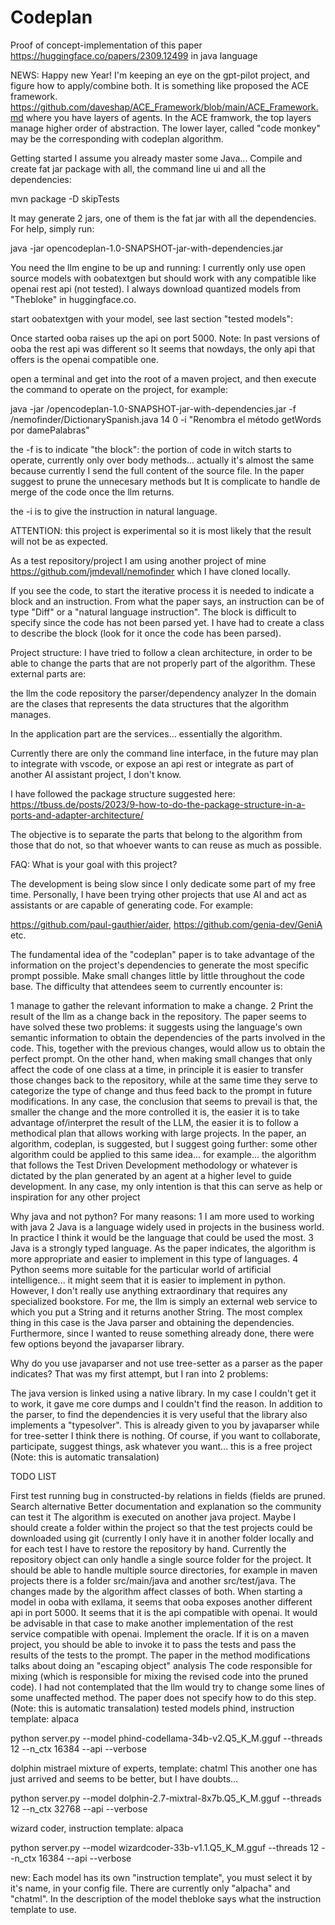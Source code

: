 # Codeplan

Proof of concept-implementation of this paper https://huggingface.co/papers/2309.12499 in java language

NEWS: Happy new Year! I'm keeping an eye on the gpt-pilot project, and figure how to apply/combine both. It is something like proposed the ACE framework. https://github.com/daveshap/ACE_Framework/blob/main/ACE_Framework.md where you have layers of agents. In the ACE framwork, the top layers manage higher order of abstraction. The lower layer, called "code monkey" may be the corresponding with codeplan algorithm.

Getting started
I assume you already master some Java... Compile and create fat jar package with all, the command line ui and all the dependencies:

mvn package -D skipTests

It may generate 2 jars, one of them is the fat jar with all the dependencies. For help, simply run:

java -jar opencodeplan-1.0-SNAPSHOT-jar-with-dependencies.jar

You need the llm engine to be up and running: I currently only use open source models with oobatextgen but should work with any compatible like openai rest api (not tested). I always download quantized models from "Thebloke" in huggingface.co.

start oobatextgen with your model, see last section "tested models":

Once started ooba raises up the api on port 5000. Note: In past versions of ooba the rest api was different so It seems that nowdays, the only api that offers is the openai compatible one.

open a terminal and get into the root of a maven project, and then execute the command to operate on the project, for example:

java -jar /opencodeplan-1.0-SNAPSHOT-jar-with-dependencies.jar -f /nemofinder/DictionarySpanish.java 14 0 -i "Renombra el método getWords por damePalabras"

the -f is to indicate "the block": the portion of code in witch starts to operate, currently only over body methods... actually it's almost the same because currently I send the full content of the source file. In the paper suggest to prune the unnecesary methods but It is complicate to handle de merge of the code once the llm returns.

the -i is to give the instruction in natural language.

ATTENTION: this project is experimental so it is most likely that the result will not be as expected.

As a test repository/project I am using another project of mine https://github.com/jmdevall/nemofinder which I have cloned locally.

If you see the code, to start the iterative process it is needed to indicate a block and an instruction. From what the paper says, an instruction can be of type "Diff" or a "natural language instruction". The block is difficult to specify since the code has not been parsed yet. I have had to create a class to describe the block (look for it once the code has been parsed).

Project structure:
I have tried to follow a clean architecture, in order to be able to change the parts that are not properly part of the algorithm. These external parts are:

the llm
the code repository
the parser/dependency analyzer
In the domain are the clases that represents the data structures that the algorithm manages.

In the application part are the services... essentially the algorithm.

Currently there are only the command line interface, in the future may plan to integrate with vscode, or expose an api rest or integrate as part of another AI assistant project, I don't know.

I have followed the package structure suggested here: https://tbuss.de/posts/2023/9-how-to-do-the-package-structure-in-a-ports-and-adapter-architecture/

The objective is to separate the parts that belong to the algorithm from those that do not, so that whoever wants to can reuse as much as possible.

FAQ:
What is your goal with this project?

The development is being slow since I only dedicate some part of my free time. Personally, I have been trying other projects that use AI and act as assistants or are capable of generating code. For example:

https://github.com/paul-gauthier/aider, https://github.com/genia-dev/GeniA etc.

The fundamental idea of the "codeplan" paper is to take advantage of the information on the project's dependencies to generate the most specific prompt possible. Make small changes little by little throughout the code base. The difficulty that attendees seem to currently encounter is:

1 manage to gather the relevant information to make a change.
2 Print the result of the llm as a change back in the repository. The paper seems to have solved these two problems: it suggests using the language's own semantic information to obtain the dependencies of the parts involved in the code. This, together with the previous changes, would allow us to obtain the perfect prompt. On the other hand, when making small changes that only affect the code of one class at a time, in principle it is easier to transfer those changes back to the repository, while at the same time they serve to categorize the type of change and thus feed back to the prompt in future modifications.
In any case, the conclusion that seems to prevail is that, the smaller the change and the more controlled it is, the easier it is to take advantage of/interpret the result of the LLM, the easier it is to follow a methodical plan that allows working with large projects. In the paper, an algorithm, codeplan, is suggested, but I suggest going further: some other algorithm could be applied to this same idea... for example... the algorithm that follows the Test Driven Development methodology or whatever is dictated by the plan generated by an agent at a higher level to guide development. In any case, my only intention is that this can serve as help or inspiration for any other project

Why java and not python? For many reasons: 1 I am more used to working with java 2 Java is a language widely used in projects in the business world. In practice I think it would be the language that could be used the most. 3 Java is a strongly typed language. As the paper indicates, the algorithm is more appropriate and easier to implement in this type of languages. 4 Python seems more suitable for the particular world of artificial intelligence... it might seem that it is easier to implement in python. However, I don't really use anything extraordinary that requires any specialized bookstore. For me, the llm is simply an external web service to which you put a String and it returns another String. The most complex thing in this case is the Java parser and obtaining the dependencies. Furthermore, since I wanted to reuse something already done, there were few options beyond the javaparser library.

Why do you use javaparser and not use tree-setter as a parser as the paper indicates? That was my first attempt, but I ran into 2 problems:

The java version is linked using a native library. In my case I couldn't get it to work, it gave me core dumps and I couldn't find the reason.
In addition to the parser, to find the dependencies it is very useful that the library also implements a "typesolver". This is already given to you by javaparser while for tree-setter I think there is nothing.
Of course, if you want to collaborate, participate, suggest things, ask whatever you want... this is a free project (Note: this is automatic transalation)

TODO LIST

 First test running
 bug in constructed-by relations in fields (fields are pruned. Search alternative
 Better documentation and explanation so the community can test it
 The algorithm is executed on another java project. Maybe I should create a folder within the project so that the test projects could be downloaded using git (currently I only have it in another folder locally and for each test I have to restore the repository by hand.
 Currently the repository object can only handle a single source folder for the project. It should be able to handle multiple source directories, for example in maven projects there is a folder src/main/java and another src/test/java. The changes made by the algorithm affect classes of both.
 When starting a model in ooba with exllama, it seems that ooba exposes another different api in port 5000. It seems that it is the api compatible with openai. It would be advisable in that case to make another implementation of the rest service compatible with openai.
 Implement the oracle. If it is on a maven project, you should be able to invoke it to pass the tests and pass the results of the tests to the prompt.
 The paper in the method modifications talks about doing an "escaping object" analysis
 The code responsible for mixing (which is responsible for mixing the revised code into the pruned code). I had not contemplated that the llm would try to change some lines of some unaffected method. The paper does not specify how to do this step. (Note: this is automatic transalation)
tested models
phind, instruction template: alpaca

python server.py --model phind-codellama-34b-v2.Q5_K_M.gguf --threads 12 --n_ctx 16384 --api --verbose

dolphin mistrael mixture of experts, template: chatml This another one has just arrived and seems to be better, but I have doubts...

python server.py --model dolphin-2.7-mixtral-8x7b.Q5_K_M.gguf --threads 12 --n_ctx 32768 --api --verbose

wizard coder, instruction template: alpaca

python server.py --model wizardcoder-33b-v1.1.Q5_K_M.gguf --threads 12 --n_ctx 16384 --api --verbose

new: Each model has its own "instruction template", you must select it by it's name, in your config file. There are currently only "alpacha" and "chatml". In the description of the model thebloke says what the instruction template to use.
